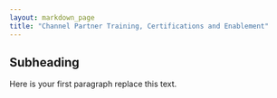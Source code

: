 ```yaml
---
layout: markdown_page
title: "Channel Partner Training, Certifications and Enablement"
---
```

## Subheading

Here is your first paragraph replace this text.